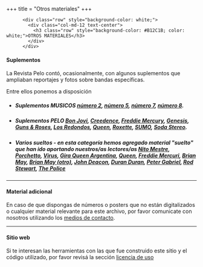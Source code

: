 +++
title = "Otros materiales"
+++

          <div class="row" style="background-color: white;">
            <div class="col-md-12 text-center">
              <h3 class="row" style="background-color: #B12C1B; color: white;">OTROS MATERIALES</h3>
            </div>
          </div>

#### Suplementos

La Revista Pelo contó, ocasionalmente, con algunos suplementos que ampliaban reportajes y fotos sobre bandas específicas.

Entre ellos ponemos a disposición

- <h5>Suplementos MUSICOS 
  <a href="http://files.revistapelo.com.ar/suplemento_musicos/002.pdf" target="_blank">número 2</a>, 
  <a href="http://files.revistapelo.com.ar/suplemento_musicos/005.pdf" target="_blank">número 5</a>, 
  <a href="http://files.revistapelo.com.ar/suplemento_musicos/007.pdf" target="_blank">número 7</a>, 
  <a href="http://files.revistapelo.com.ar/suplemento_musicos/008.pdf" target="_blank">número 8</a>.</h5>
- <h5>Suplementos PELO 
  <a href="http://files.revistapelo.com.ar/suplemento_pelo/Bon_Jovi.pdf" target="_blank">Bon Jovi</a>, 
  <a href="http://files.revistapelo.com.ar/suplemento_pelo/Creedence.pdf" target="_blank">Creedence</a>, 
  <a href="http://files.revistapelo.com.ar/suplemento_pelo/Freddie_Mercury.pdf" target="_blank">Freddie Mercury</a>,
  <a href="http://files.revistapelo.com.ar/suplemento_pelo/Genesis.pdf" target="_blank">Genesis</a>,
  <a href="http://files.revistapelo.com.ar/suplemento_pelo/Guns_&_Roses.pdf" target="_blank">Guns & Roses</a>,
  <a href="http://files.revistapelo.com.ar/suplemento_pelo/Los_Redondos.pdf" target="_blank">Los Redondos</a>,
  <a href="http://files.revistapelo.com.ar/suplemento_pelo/Queen.pdf" target="_blank">Queen</a>,
  <a href="http://files.revistapelo.com.ar/suplemento_pelo/Roxette.pdf" target="_blank">Roxette</a>,
  <a href="http://files.revistapelo.com.ar/suplemento_pelo/SUMO.pdf" target="_blank">SUMO</a>,
  <a href="http://files.revistapelo.com.ar/suplemento_pelo/Soda_Stereo.pdf" target="_blank">Soda Stereo</a>.</h5>
- <h5>Varios sueltos - en esta categoría hemos agregado material "suelto" que han ido aportando nuestros/as lectores/as 
  <a href="http://files.revistapelo.com.ar/varios/NitoMestre.jpg" target="_blank">Nito Mestre</a>, 
  <a href="http://files.revistapelo.com.ar/varios/Porchetto.jpg" target="_blank">Porchetto</a>, 
  <a href="http://files.revistapelo.com.ar/varios/Virus.jpg" target="_blank">Virus</a>, 
  <a href="http://files.revistapelo.com.ar/varios/GiraQueenArg.jpg.jpg" target="_blank">Gira Queen Argentina</a>, 
  <a href="http://files.revistapelo.com.ar/varios/Queen.jpg" target="_blank">Queen</a>, 
  <a href="http://files.revistapelo.com.ar/varios/FreddieMercuri.jpg" target="_blank">Freddie Mercuri</a>, 
  <a href="http://files.revistapelo.com.ar/varios/BrianMay.jpg" target="_blank">Brian May</a>, 
  <a href="http://files.revistapelo.com.ar/varios/BrianMay2.jpg" target="_blank">Brian May (otro)</a>, 
  <a href="http://files.revistapelo.com.ar/varios/JohnDeacon.jpg" target="_blank">John Deacon</a>, 
  <a href="http://files.revistapelo.com.ar/varios/DuranDuran.jpg.jpg" target="_blank">Duran Duran</a>, 
  <a href="http://files.revistapelo.com.ar/varios/PeterGabriel.jpg" target="_blank">Peter Gabriel</a>, 
  <a href="http://files.revistapelo.com.ar/varios/RodStewart.jpg" target="_blank">Rod Stewart</a>, 
  <a href="http://files.revistapelo.com.ar/varios/ThePolice.jpg" target="_blank">The Police</a>
---

#### Material adicional
En caso de que dispongas de números o posters que no están digitalizados o cualquier material relevante para este archivo, por favor comunicate con nosotros utilizando los [medios de contacto](/acerca/contacto/).

---

#### Sitio web

Si te interesan las herramientas con las que fue construido este sitio y el código utilizado, por favor revisá la sección [licencia de uso](/acerca/licencia-de-uso/)
